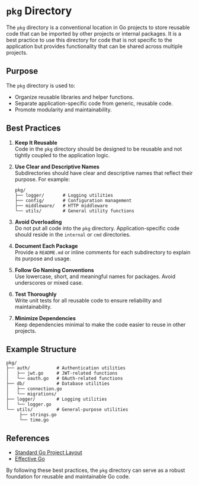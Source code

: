 # `pkg` Directory

The `pkg` directory is a conventional location in Go projects to store reusable code that can be imported by other projects or internal packages. It is a best practice to use this directory for code that is not specific to the application but provides functionality that can be shared across multiple projects.

## Purpose

The `pkg` directory is used to:
- Organize reusable libraries and helper functions.
- Separate application-specific code from generic, reusable code.
- Promote modularity and maintainability.

## Best Practices

1. **Keep It Reusable**  
    Code in the `pkg` directory should be designed to be reusable and not tightly coupled to the application logic.

2. **Use Clear and Descriptive Names**  
    Subdirectories should have clear and descriptive names that reflect their purpose. For example:
    ```
    pkg/
    ├── logger/       # Logging utilities
    ├── config/       # Configuration management
    ├── middleware/   # HTTP middleware
    └── utils/        # General utility functions
    ```

3. **Avoid Overloading**  
    Do not put all code into the `pkg` directory. Application-specific code should reside in the `internal` or `cmd` directories.

4. **Document Each Package**  
    Provide a `README.md` or inline comments for each subdirectory to explain its purpose and usage.

5. **Follow Go Naming Conventions**  
    Use lowercase, short, and meaningful names for packages. Avoid underscores or mixed case.

6. **Test Thoroughly**  
    Write unit tests for all reusable code to ensure reliability and maintainability.

7. **Minimize Dependencies**  
    Keep dependencies minimal to make the code easier to reuse in other projects.

## Example Structure

```plaintext
pkg/
├── auth/          # Authentication utilities
│   ├── jwt.go     # JWT-related functions
│   └── oauth.go   # OAuth-related functions
├── db/            # Database utilities
│   ├── connection.go
│   └── migrations/
├── logger/        # Logging utilities
│   └── logger.go
└── utils/         # General-purpose utilities
     ├── strings.go
     └── time.go
```

## References

- [Standard Go Project Layout](https://github.com/golang-standards/project-layout)
- [Effective Go](https://go.dev/doc/effective_go)

By following these best practices, the `pkg` directory can serve as a robust foundation for reusable and maintainable Go code.